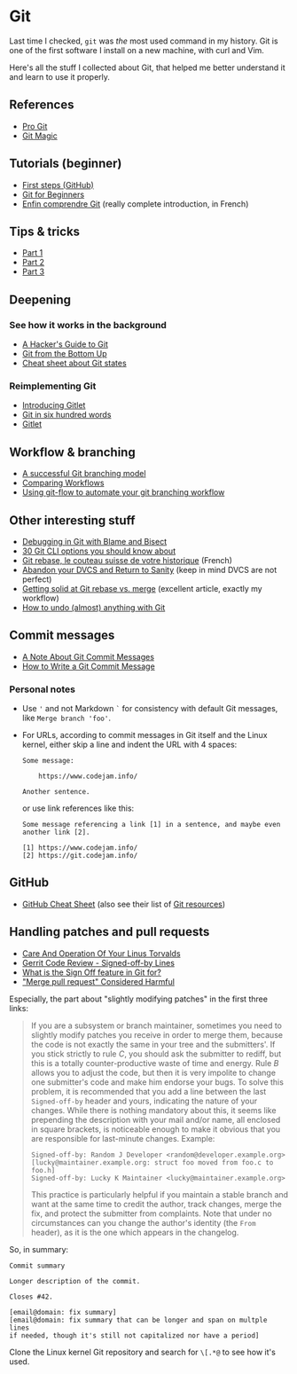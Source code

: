 Git
===

Last time I checked, `git` was *the* most used command in my history.
Git is one of the first software I install on a new machine, with curl
and Vim.

Here's all the stuff I collected about Git, that helped me better
understand it and learn to use it properly.

References
----------

* [Pro Git](https://git-scm.com/book/en/v2)
* [Git Magic](http://www-cs-students.stanford.edu/~blynn/gitmagic/)

Tutorials (beginner)
--------------------

* [First steps (GitHub)](https://try.github.io/)
* [Git for Beginners](http://www.sitepoint.com/git-for-beginners/)
* [Enfin comprendre Git](http://www.miximum.fr/enfin-comprendre-git.html) (really complete introduction, in French)

Tips & tricks
-------------

* [Part 1](http://hugogiraudel.com/2014/03/10/git-tips-and-tricks-part-1/)
* [Part 2](http://hugogiraudel.com/2014/03/17/git-tips-and-tricks-part-2/)
* [Part 3](http://hugogiraudel.com/2014/03/24/git-tips-and-tricks-part-3/)

Deepening
---------

### See how it works in the background

* [A Hacker's Guide to Git](http://wildlyinaccurate.com/a-hackers-guide-to-git)
* [Git from the Bottom Up](http://jwiegley.github.io/git-from-the-bottom-up/)
* [Cheat sheet about Git states](http://codepen.io/HugoGiraudel/full/d7a439ac945a29dcad9f02d831b731e6/)

### Reimplementing Git

* [Introducing Gitlet](http://maryrosecook.com/blog/post/introducing-gitlet)
* [Git in six hundred words](http://maryrosecook.com/blog/post/git-in-six-hundred-words)
* [Gitlet](http://gitlet.maryrosecook.com/docs/gitlet.html)

Workflow & branching
--------------------

* [A successful Git branching model](http://nvie.com/posts/a-successful-git-branching-model/)
* [Comparing Workflows](http://www.atlassian.com/git/tutorials/comparing-workflows/)
* [Using git-flow to automate your git branching workflow](http://jeffkreeftmeijer.com/2010/why-arent-you-using-git-flow/)

Other interesting stuff
-----------------------

* [Debugging in Git with Blame and Bisect](http://www.sitepoint.com/debugging-git-blame-bisect/)
* [30 Git CLI options you should know about](https://medium.com/@porteneuve/30-git-cli-options-you-should-know-about-15423e8771df)
* [Git rebase, le couteau suisse de votre historique](http://www.miximum.fr/git-rebase.html) (French)
* [Abandon your DVCS and Return to Sanity](http://bitquabit.com/post/unorthodocs-abandon-your-dvcs-and-return-to-sanity/) (keep in mind DVCS are not perfect)
* [Getting solid at Git rebase vs. merge](https://medium.com/@porteneuve/getting-solid-at-git-rebase-vs-merge-4fa1a48c53aa) (excellent article, exactly my workflow)
* [How to undo (almost) anything with Git](https://github.com/blog/2019-how-to-undo-almost-anything-with-git)

Commit messages
---------------

* [A Note About Git Commit Messages](http://tbaggery.com/2008/04/19/a-note-about-git-commit-messages.html)
* [How to Write a Git Commit Message](http://chris.beams.io/posts/git-commit/)

### Personal notes

* Use `'` and not Markdown `` ` `` for consistency with default Git
  messages, like `Merge branch 'foo'`.

* For URLs, according to commit messages in Git itself and the Linux
  kernel, either skip a line and indent the URL with 4 spaces:

  ```
  Some message:

      https://www.codejam.info/

  Another sentence.
  ```

  or use link references like this:

  ```text
  Some message referencing a link [1] in a sentence, and maybe even
  another link [2].

  [1] https://www.codejam.info/
  [2] https://git.codejam.info/
  ```

GitHub
------

* [GitHub Cheat Sheet](https://github.com/tiimgreen/github-cheat-sheet)
  (also see their list of [Git resources](https://github.com/tiimgreen/github-cheat-sheet#git-resources))

Handling patches and pull requests
----------------------------------

* [Care And Operation Of Your Linus Torvalds](https://www.kernel.org/doc/Documentation/SubmittingPatches)
* [Gerrit Code Review - Signed-off-by Lines](http://gerrit.googlecode.com/svn/documentation/2.0/user-signedoffby.html)
* [What is the Sign Off feature in Git for?](https://stackoverflow.com/questions/1962094/what-is-the-sign-off-feature-in-git-for/14044024#14044024)
* ["Merge pull request" Considered Harmful](http://blog.spreedly.com/2014/06/24/merge-pull-request-considered-harmful/)

Especially, the part about "slightly modifying patches" in the first
three links:

> If you are a subsystem or branch maintainer, sometimes you need to
> slightly modify patches you receive in order to merge them, because
> the code is not exactly the same in your tree and the submitters'. If
> you stick strictly to rule *C*, you should ask the submitter to
> rediff, but this is a totally counter-productive waste of time and
> energy. Rule *B* allows you to adjust the code, but then it is very
> impolite to change one submitter's code and make him endorse your
> bugs. To solve this problem, it is recommended that you add a line
> between the last `Signed-off-by` header and yours, indicating the
> nature of your changes. While there is nothing mandatory about this,
> it seems like prepending the description with your mail and/or name,
> all enclosed in square brackets, is noticeable enough to make it
> obvious that you are responsible for last-minute changes. Example:
>
> ```
> Signed-off-by: Random J Developer <random@developer.example.org>
> [lucky@maintainer.example.org: struct foo moved from foo.c to foo.h]
> Signed-off-by: Lucky K Maintainer <lucky@maintainer.example.org>
> ```
>
> This practice is particularly helpful if you maintain a stable branch
> and want at the same time to credit the author, track changes, merge
> the fix, and protect the submitter from complaints. Note that under no
> circumstances can you change the author's identity (the `From`
> header), as it is the one which appears in the changelog.

So, in summary:

```
Commit summary

Longer description of the commit.

Closes #42.

[email@domain: fix summary]
[email@domain: fix summary that can be longer and span on multple lines
if needed, though it's still not capitalized nor have a period]
```

Clone the Linux kernel Git repository and search for `\[.*@` to see how
it's used.

